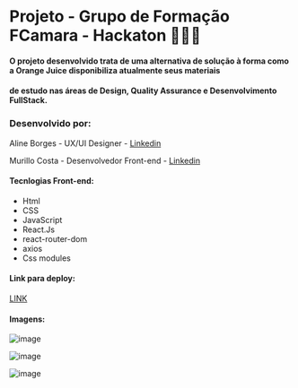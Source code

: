 # Projeto - Grupo de Formação FCamara - Hackaton 👩🏾‍💻

#### O projeto desenvolvido trata  de uma alternativa de solução à forma como a Orange Juice disponibiliza atualmente seus materiais
#### de estudo nas áreas de Design, Quality Assurance e Desenvolvimento FullStack.



### Desenvolvido por:

Aline Borges - UX/UI Designer - [Linkedin](https://www.linkedin.com/in/aline-borges31/)

Murillo Costa - Desenvolvedor Front-end - [Linkedin](https://www.linkedin.com/in/murillocosta)


#### Tecnlogias Front-end:

- Html
- CSS
- JavaScript
- React.Js
- react-router-dom
- axios
- Css modules

#### Link para deploy:
 [LINK](https://orangejuice-squad39.netlify.app/)
  
 
 #### Imagens:
 ![image](https://user-images.githubusercontent.com/91096652/201993519-ec328a4b-4ee2-484b-a459-55d3671cca8c.png)

![image](https://user-images.githubusercontent.com/91096652/201993736-bcc6be06-b3f5-4596-b083-a8d7dad1fb90.png)

![image](https://user-images.githubusercontent.com/91096652/201993804-2b8791ed-cdd9-41f0-8cbe-a26e7d85e5b2.png)




